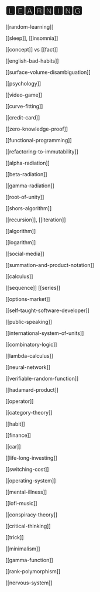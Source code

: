 # 🅻🅴🅰🆁🅽🅸🅽🅶

[[random-learning]]

[[sleep]], [[insomnia]]

[[concept]] vs [[fact]]

[[english-bad-habits]]

[[surface-volume-disambiguation]]

[[psychology]]

[[video-game]]

[[curve-fitting]]

[[credit-card]]

[[zero-knowledge-proof]]

[[functional-programming]]

[[refactoring-to-immutability]]

[[alpha-radiation]]

[[beta-radiation]]

[[gamma-radiation]]

[[root-of-unity]]

[[shors-algorithm]]

[[recursion]], [[iteration]]

[[algorithm]]

[[logarithm]]

[[social-media]]

[[summation-and-product-notation]]

[[calculus]]

[[sequence]] [[series]]

[[options-market]]

[[self-taught-software-developer]]

[[public-speaking]]

[[international-system-of-units]]

[[combinatory-logic]]

[[lambda-calculus]]

[[neural-network]]

[[verifiable-random-function]]

[[hadamard-product]]

[[operator]]

[[category-theory]]

[[habit]]

[[finance]]

[[car]]

[[life-long-investing]]

[[switching-cost]]

[[operating-system]]

[[mental-illness]]

[[lofi-music]]

[[conspiracy-theory]]

[[critical-thinking]]

[[trick]]

[[minimalism]]

[[gamma-function]]

[[rank-polymorphism]]

[[nervous-system]]
